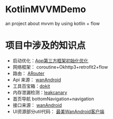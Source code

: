 # KotlinMVVMDemo
an project about mvvm by using kotlin + flow

# 项目中涉及的知识点
- 启动优化：[App第三方框架初始化优化](https://github.com/haodongLing/Launch-Dispatcher)
- 网络框架： coroutine+Okhttp3+retrofit2+flow
- 路由： [ARouter](https://github.com/alibaba/ARouter)
- Api 来源： [wanAndroid](https://www.wanandroid.com/index)
- 工具百宝箱：[dokit](http://xingyun.xiaojukeji.com/docs/dokit/#/androidGuide)
- 内存泄漏检测：[leakcanary](https://square.github.io/leakcanary/getting_started/)
- 首页导航 bottomNavigation+navigation
- 接口来源： [wanAndroid](https://www.wanandroid.com/blog/show/2;jsessionid=502AFD7B41B3BCAEEAC2B88575E6EFDF)
- UI资源部分util代码： [最美WanAndroid客户端](https://github.com/goweii/WanAndroid)
